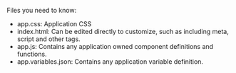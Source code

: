 Files you need to know:
* app.css: Application CSS
* index.html: Can be edited directly to customize, such as including meta, script and other tags.
* app.js: Contains any application owned component definitions and functions.
* app.variables.json: Contains any application variable definition.
